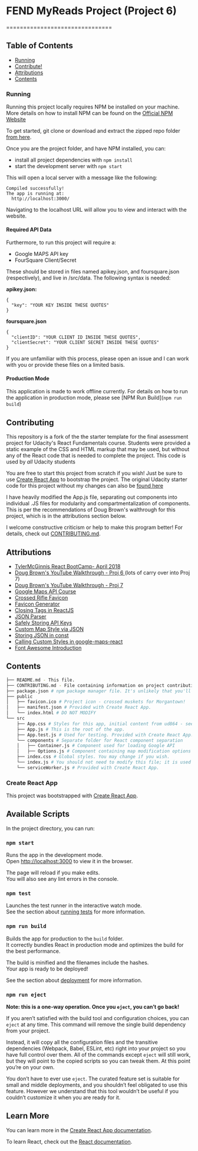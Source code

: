 # FEND MyReads Project (Project 6)
===============================
## Table of Contents

* [Running](#running)
* [Contribute!](#contributing)
* [Attributions](#attributions)
* [Contents](#contents)

### Running

Running this project locally requires NPM be installed on your machine. More details on how to install NPM can be found on the [Official NPM Website](https://docs.npmjs.com/getting-started/installing-node)

To get started, git clone or download and extract the zipped repo folder [from here](https://github.com/RobGoelz/myReads).

Once you are the project folder, and have NPM installed, you can:

* install all project dependencies with `npm install`
* start the development server with `npm start`

This will open a local server with a message like the following:

```
Compiled successfully!
The app is running at:
  http://localhost:3000/
```
Navigating to the localhost URL will allow you to view and interact with the website.

#### Required API Data
Furthermore, to run this project will require a:
* Google MAPS API key
* FourSquare Client/Secret

These should be stored in files named apikey.json, and foursquare.json
(respectively), and live in /src/data. The following syntax is needed:

**apikey.json:**
```
{
  "key": "YOUR KEY INSIDE THESE QUOTES"
}
```
**foursquare.json**
```
{
  "clientID": "YOUR CLIENT ID INSIDE THESE QUOTES",
  "clientSecret": "YOUR CLIENT SECRET INSIDE THESE QUOTES"
}
```

If you are unfamiliar with this process, please open an issue and I can work with you or provide these files on a limited basis.

#### Production Mode
This application is made to work offline currently. For details on how to run
the application in production mode, please see [NPM Run Build](`npm run build`)

## Contributing

This repository is a fork of the the starter template for the final assessment project for Udacity's React Fundamentals course. Students were provided a static example of the CSS and HTML markup that may be used, but without any of the React code that is needed to complete the project. This code is used by _all_ Udacity students

You are free to start this project from scratch if you wish! Just be sure to use [Create React App](https://github.com/facebookincubator/create-react-app) to bootstrap the project. The original Udacity starter code for this project without my changes can also be [found here](https://github.com/udacity/reactnd-project-myreads-starter)

I have heavily modified the App.js file, separating out components into individual .JS files for modularity and compartmentalization of components. This is per the recommendations of Doug Brown's walthrough for this project, which is in the attributions section below.

I welcome constructive criticism or help to make this program better! For details, check out [CONTRIBUTING.md](CONTRIBUTING.md).

## Attributions
* [TylerMcGinnis React BootCamp- April 2018](https://www.youtube.com/playlist?list=PLr-qxVPM5Sc6xYYjPskP5Bn_TIuvFrkeS)
* [Doug Brown's YouTube Walkthrough - Proj 6 ](https://www.youtube.com/watch?v=OcL7-7cRpkQ&feature=youtu.be)
(lots of carry over into Proj 7)
* [Doug Brown's YouTube Walkthrough - Proj 7 ](https://www.youtube.com/watch?v=NVAVLCJwAAo&feature=youtu.be)
* [Google Maps API Course](https://www.udacity.com/course/google-maps-apis--ud864)
* [Crossed Rifle Favicon](https://myelitedetail.us/clipart/rifle-clipart-musket_1461157.html)
* [Favicon Generator](https://www.favicongenerator.com/)
* [Closing Tags in ReactJS](https://stackoverflow.com/questions/30852751/expected-corresponding-jsx-closing-tag-for-input-reactjs)
* [JSON Parser](http://json.parser.online.fr/)
* [Safely Storing API Keys](https://blog.revolutionanalytics.com/2015/11/how-to-store-and-use-authentication-details-with-r.html)
* [Custom Map Style via JSON](https://stackoverflow.com/questions/34991638/google-map-react-custom-skins)
* [Storing JSON in const](https://tomchentw.github.io/react-google-maps/#/basics/styled-map?_k=5el6q8)
* [Calling Custom Styles in google-maps-react](https://github.com/fullstackreact/google-maps-react/issues/28)
* [Font Awesome Introduction](https://www.w3schools.com/icons/fontawesome_icons_intro.asp)

## Contents
```bash
├── README.md - This file.
├── CONTRIBUTING.md - File containing information on project contribution.
├── package.json # npm package manager file. It's unlikely that you'll need to modify this.
├── public
│   ├── favicon.ico # Project icon - crossed muskets for Morgantown!
│   ├── manifest.json # Provided with Create React App.
│   └── index.html # DO NOT MODIFY
└── src
    ├── App.css # Styles for this app, initial content from ud864 - see attributions
    ├── App.js # This is the root of the app.
    ├── App.test.js # Used for testing. Provided with Create React App.
    └── components # Separate folder for React component separation
    │   ├── Container.js # Component used for loading Google API
    │   ├── Options.js # Component containing map modification options
    ├── index.css # Global styles. You may change if you wish.
    └── index.js # You should not need to modify this file; it is used for DOM rendering only.
    └── serviceWorker.js # Provided with Create React App.
```

### Create React App

This project was bootstrapped with [Create React App](https://github.com/facebookincubator/create-react-app).

## Available Scripts

In the project directory, you can run:

### `npm start`

Runs the app in the development mode.<br>
Open [http://localhost:3000](http://localhost:3000) to view it in the browser.

The page will reload if you make edits.<br>
You will also see any lint errors in the console.

### `npm test`

Launches the test runner in the interactive watch mode.<br>
See the section about [running tests](https://facebook.github.io/create-react-app/docs/running-tests) for more information.

### `npm run build`

Builds the app for production to the `build` folder.<br>
It correctly bundles React in production mode and optimizes the build for the best performance.

The build is minified and the filenames include the hashes.<br>
Your app is ready to be deployed!

See the section about [deployment](https://facebook.github.io/create-react-app/docs/deployment) for more information.

### `npm run eject`

**Note: this is a one-way operation. Once you `eject`, you can’t go back!**

If you aren’t satisfied with the build tool and configuration choices, you can `eject` at any time. This command will remove the single build dependency from your project.

Instead, it will copy all the configuration files and the transitive dependencies (Webpack, Babel, ESLint, etc) right into your project so you have full control over them. All of the commands except `eject` will still work, but they will point to the copied scripts so you can tweak them. At this point you’re on your own.

You don’t have to ever use `eject`. The curated feature set is suitable for small and middle deployments, and you shouldn’t feel obligated to use this feature. However we understand that this tool wouldn’t be useful if you couldn’t customize it when you are ready for it.

## Learn More

You can learn more in the [Create React App documentation](https://facebook.github.io/create-react-app/docs/getting-started).

To learn React, check out the [React documentation](https://reactjs.org/).
